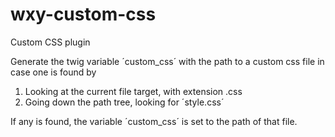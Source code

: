 # wxy-custom-css
Custom CSS plugin

Generate the twig variable ´custom_css´ with the path
to a custom css file in case one is found by

1. Looking at the current file target, with extension .css
2. Going down the path tree, looking for ´style.css´

If any is found, the variable ´custom_css´ is set to the
path of that file.
